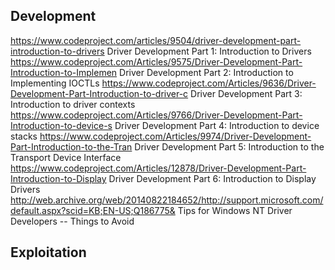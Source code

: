 ## Development
https://www.codeproject.com/articles/9504/driver-development-part-introduction-to-drivers Driver Development Part 1: Introduction to Drivers
https://www.codeproject.com/Articles/9575/Driver-Development-Part-Introduction-to-Implemen Driver Development Part 2: Introduction to Implementing IOCTLs
https://www.codeproject.com/Articles/9636/Driver-Development-Part-Introduction-to-driver-c Driver Development Part 3: Introduction to driver contexts
https://www.codeproject.com/Articles/9766/Driver-Development-Part-Introduction-to-device-s Driver Development Part 4: Introduction to device stacks
https://www.codeproject.com/Articles/9974/Driver-Development-Part-Introduction-to-the-Tran Driver Development Part 5: Introduction to the Transport Device Interface
https://www.codeproject.com/Articles/12878/Driver-Development-Part-Introduction-to-Display Driver Development Part 6: Introduction to Display Drivers
http://web.archive.org/web/20140822184652/http://support.microsoft.com/default.aspx?scid=KB;EN-US;Q186775& Tips for Windows NT Driver Developers -- Things to Avoid

## Exploitation